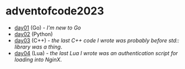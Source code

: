 # adventofcode2023

-   [day01](./day01/main.go) (Go) - _I'm new to Go_
-   [day02](./day02/main.py) (Python)
-   [day03](./day03/main.cpp) (C++) - _the last C++ code I wrote was probably before std:: library was a thing_.
-   [day04](./day04/main.lua) (Lua) - _the last Lua I wrote was an authentication script for loading into NginX_.
